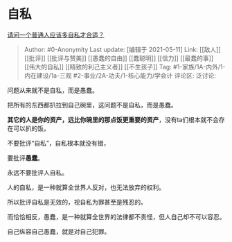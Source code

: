 # 自私
[请问一个普通人应该多自私才合适？](https://www.zhihu.com/question/431193864/answer/1876178133)

> Author: #0-Anonymity
> Last update: [编辑于 2021-05-11]
> Link: [[敌人]] [[批评]] [[批评与赞美]] [[愚蠢的自由]] [[蠢聪明]] [[信力]] [[最蠢的事]] [[伟大的自私]] [[精致的利己主义者]] [[不生孩子]]
> Tag: #1-家族/1A-内外/1-内在建设/1a-三观 #2-事业/2A-功夫/1-核心能力/学会计
> 评论区:
> 泛讨论:

问题从来就不是自私，而是愚蠢。

把所有的东西都扒拉到自己碗里，这问题不是自私，而是愚蠢。

**其它的人是你的资产，远比你碗里的那点饭更重要的资产**，没有ta们根本就不会存在可以扒的饭。

不要批评“自私”，自私根本就没有错，

要批评**愚蠢**。

永远不要批评人自私。

人的自私，是一种就算全世界人反对，也无法放弃的权利。

所以批评自私是无效的，视自私为罪甚至是残忍的。

而恰恰相反，愚蠢，是一种就算全世界的法律都不责怪，但人自己却不可以容忍。

自己纵容自己愚蠢，就是对自己犯罪。
